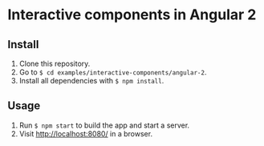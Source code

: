 # Interactive components in Angular 2

## Install

1. Clone this repository.
2. Go to `$ cd examples/interactive-components/angular-2`.
3. Install all dependencies with `$ npm install`.

## Usage

1. Run `$ npm start` to build the app and start a server.
2. Visit [http://localhost:8080/](http://localhost:8080/) in a browser.
